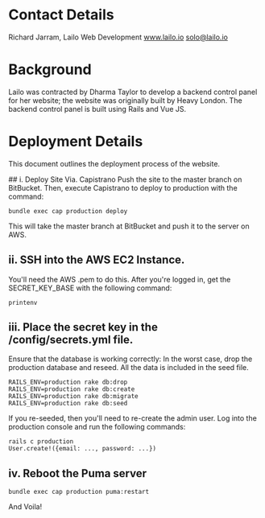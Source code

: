 # Contact Details
Richard Jarram, Lailo Web Development
www.lailo.io
solo@lailo.io

# Background
Lailo was contracted by Dharma Taylor to develop a backend control panel for her website; the website was originally built by Heavy London. The backend control panel is built using Rails and Vue JS.

# Deployment Details
This document outlines the deployment process of the website.

## i. Deploy Site Via. Capistrano
Push the site to the master branch on BitBucket. Then, execute Capistrano to deploy to production with the command:
```
bundle exec cap production deploy
```
This will take the master branch at BitBucket and push it to the server on AWS.

## ii. SSH into the AWS EC2 Instance.
You'll need the AWS .pem to do this. After you're logged in, get the SECRET_KEY_BASE with the following command:
```
printenv
```

## iii. Place the secret key in the /config/secrets.yml file.
Ensure that the database is working correctly: In the worst case, drop the production database and reseed. All the data is included in the seed file.
```
RAILS_ENV=production rake db:drop
RAILS_ENV=production rake db:create
RAILS_ENV=production rake db:migrate
RAILS_ENV=production rake db:seed
```

If you re-seeded, then you'll need to re-create the admin user. Log into the production console and run the following commands:
```
rails c production
User.create!({email: ..., password: ...})
```

## iv. Reboot the Puma server
```
bundle exec cap production puma:restart
```

And Voila!
